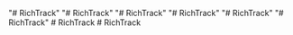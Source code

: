 "# RichTrack" 
"# RichTrack" 
"# RichTrack" 
"# RichTrack" 
"# RichTrack" 
"# RichTrack" 
#   R i c h T r a c k  
 #   R i c h T r a c k  
 
